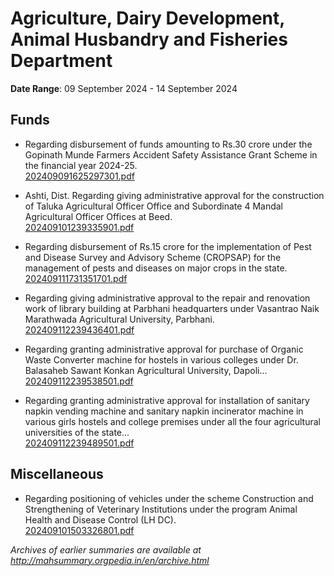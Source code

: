 # Agriculture, Dairy Development, Animal Husbandry and Fisheries Department

**Date Range**: 09 September 2024 - 14 September 2024


## Funds
- Regarding disbursement of funds amounting to Rs.30 crore under the Gopinath Munde Farmers Accident Safety Assistance Grant Scheme in the financial year 2024-25.\
  [202409091625297301.pdf](https://gr.maharashtra.gov.in/Site/Upload/Government%20Resolutions/English/202409091625297301.pdf)

- Ashti, Dist. Regarding giving administrative approval for the construction of Taluka Agricultural Officer Office and Subordinate 4 Mandal Agricultural Officer Offices at Beed.\
  [202409101239335901.pdf](https://gr.maharashtra.gov.in/Site/Upload/Government%20Resolutions/English/202409101239335901.pdf)

- Regarding disbursement of Rs.15 crore for the implementation of Pest and Disease Survey and Advisory Scheme (CROPSAP) for the management of pests and diseases on major crops in the state.\
  [202409111731351701.pdf](https://gr.maharashtra.gov.in/Site/Upload/Government%20Resolutions/English/202409111731351701.pdf)

- Regarding giving administrative approval to the repair and renovation work of library building at Parbhani headquarters under Vasantrao Naik Marathwada Agricultural University, Parbhani.\
  [202409112239436401.pdf](https://gr.maharashtra.gov.in/Site/Upload/Government%20Resolutions/English/202409112239436401.pdf)

- Regarding granting administrative approval for purchase of Organic Waste Converter machine for hostels in various colleges under Dr. Balasaheb Sawant Konkan Agricultural University, Dapoli...\
  [202409112239538501.pdf](https://gr.maharashtra.gov.in/Site/Upload/Government%20Resolutions/English/202409112239538501.pdf)

- Regarding granting administrative approval for installation of sanitary napkin vending machine and sanitary napkin incinerator machine in various girls hostels and college premises under all the four agricultural universities of the state...\
  [202409112239489501.pdf](https://gr.maharashtra.gov.in/Site/Upload/Government%20Resolutions/English/202409112239489501.pdf)

## Miscellaneous
- Regarding positioning of vehicles under the scheme Construction and Strengthening of Veterinary Institutions under the program Animal Health and Disease Control (LH  DC).\
  [202409101503326801.pdf](https://gr.maharashtra.gov.in/Site/Upload/Government%20Resolutions/English/202409101503326801.pdf)


*Archives of earlier summaries are available at http://mahsummary.orgpedia.in/en/archive.html*